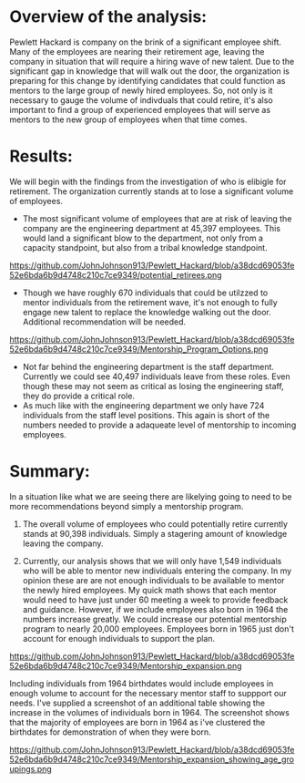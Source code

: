 #  Overview of the analysis:

Pewlett Hackard is company on the brink of a significant employee shift.  Many of the employees are nearing their retirement age, leaving the company in situation that will require a hiring wave of new talent.  Due to the significant gap in knowledge that will walk out the door, the organization is preparing
for this change by identifying candidates that could function as mentors to the large group of newly hired employees.  So, not only is it necessary to gauge the volume of indivduals that could retire, it's also important to find a group of experienced employees that will serve as mentors to the new
group of employees when that time comes.

#  Results:

We will begin with the findings from the investigation of who is elibigle for retirement.  The organization currently stands at to lose a significant volume of employees.  

 - The most significant volume of employees that are at risk of leaving the company are the engineering department at 45,397 employees.  This would land a significant blow to the department, not only from a capacity standpoint, but also from a tribal knowledge standpoint.

https://github.com/JohnJohnson913/Pewlett_Hackard/blob/a38dcd69053fe52e6bda6b9d4748c210c7ce9349/potential_retirees.png

 - Though we have roughly 670 individuals that could be utilzzed to mentor individuals from the retirement wave, it's not enough to fully engage new talent to replace the knowledge walking out the door.  Additional recommendation will be needed.

https://github.com/JohnJohnson913/Pewlett_Hackard/blob/a38dcd69053fe52e6bda6b9d4748c210c7ce9349/Mentorship_Program_Options.png

 - Not far behind the engineering department is the staff department.  Currently we could see 40,497 individuals leave from these roles.  Even though these may not seem as critical as losing the engineering staff, they do provide a critical role.  
 - As much like with the engineering department	we only have 724 individuals from the staff level positions.  This again is short of the numbers needed to provide a adaqueate level of mentorship to incoming employees.


#  Summary:

In a situation like what we are seeing there are likelying going to need to be more recommendations beyond simply a mentorship program.  

  1.  The overall volume of employees who could potentially retire currently stands at 90,398 individuals.  Simply a stagering amount of knowledge leaving the company.  

  2.  Currently, our analysis shows that we will only have 1,549 individuals who will be able to mentor new individuals entering the company.   In my opinion these are are not enough individuals to be available to mentor the newly hired employees.  My quick math shows that each mentor would need to have just under 60 meeting a week to provide feedback and guidance.  However, if we include employees also born in 1964 the numbers increase greatly.  We could increase our potential mentorship program to nearly 20,000 employees. 
Employees born in 1965 just don't account for enough individuals to support the plan.  

https://github.com/JohnJohnson913/Pewlett_Hackard/blob/a38dcd69053fe52e6bda6b9d4748c210c7ce9349/Mentorship_expansion.png

Including individuals from 1964 birthdates would include employees in enough volume to account for the necessary mentor staff to suppport our needs. I've supplied a screenshot of an additional table showing the increase in the volumes of individuals born in 1964.  The screenshot shows that the majority of employees are born in 1964 as i've clustered the birthdates for demonstration of when they were born.

https://github.com/JohnJohnson913/Pewlett_Hackard/blob/a38dcd69053fe52e6bda6b9d4748c210c7ce9349/Mentorship_expansion_showing_age_groupings.png
